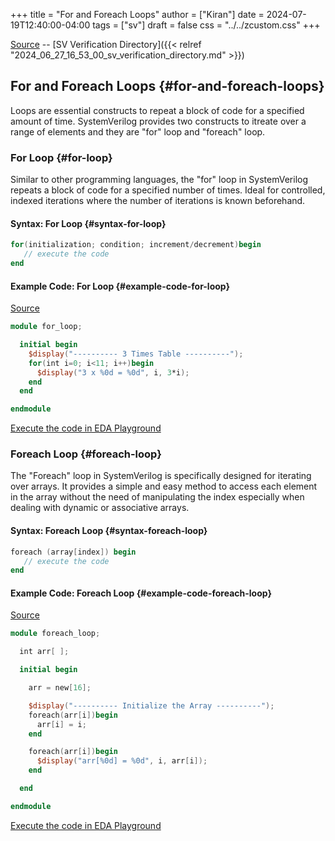+++
title = "For and Foreach Loops"
author = ["Kiran"]
date = 2024-07-19T12:40:00-04:00
tags = ["sv"]
draft = false
css = "../../zcustom.css"
+++

[Source](https://github.com/24x7fpga/SystemVerilog_Verification/tree/main/sv_verification) -- [SV Verification Directory]({{< relref "2024_06_27_16_53_00_sv_verification_directory.md" >}})


## For and Foreach Loops {#for-and-foreach-loops}

Loops are essential constructs to repeat a block of code for a specified amount of time. SystemVerilog provides two constructs to itreate over a range of elements and they are "for" loop and "foreach" loop.


### For Loop {#for-loop}

Similar to other programming languages, the "for" loop in SystemVerilog repeats a block of code for a specified number of times. Ideal for controlled, indexed iterations where the number of iterations is known beforehand.


#### Syntax: For Loop {#syntax-for-loop}

```verilog
for(initialization; condition; increment/decrement)begin
   // execute the code
end
```


#### Example Code: For Loop {#example-code-for-loop}

[Source](https://github.com/24x7fpga/SystemVerilog_Verification/blob/main/sv_verification/for_loop/tb_for_loop.sv)

```verilog
module for_loop;

  initial begin
    $display("---------- 3 Times Table ----------");
    for(int i=0; i<11; i++)begin
      $display("3 x %0d = %0d", i, 3*i);
    end
  end

endmodule
```

[Execute the code in EDA Playground](https://www.edaplayground.com/x/b6Za)


### Foreach Loop {#foreach-loop}

The "Foreach" loop in SystemVerilog is specifically designed for iterating over arrays. It provides a simple and easy method to access each element in the array without the need of manipulating the index especially when dealing with dynamic or associative arrays.


#### Syntax: Foreach Loop {#syntax-foreach-loop}

```verilog
foreach (array[index]) begin
   // execute the code
end
```


#### Example Code: Foreach Loop {#example-code-foreach-loop}

[Source](https://github.com/24x7fpga/SystemVerilog_Verification/blob/main/sv_verification/foreach_loop/tb_foreach_loop.sv)

```verilog
module foreach_loop;

  int arr[ ];

  initial begin

    arr = new[16];

    $display("---------- Initialize the Array ----------");
    foreach(arr[i])begin
      arr[i] = i;
    end

    foreach(arr[i])begin
      $display("arr[%0d] = %0d", i, arr[i]);
    end

  end

endmodule
```

[Execute the code in EDA Playground](https://www.edaplayground.com/x/b6Za)
